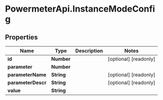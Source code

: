 # PowermeterApi.InstanceModeConfig

## Properties

Name | Type | Description | Notes
------------ | ------------- | ------------- | -------------
**id** | **Number** |  | [optional] [readonly] 
**parameter** | **Number** |  | 
**parameterName** | **String** |  | [optional] [readonly] 
**parameterDescr** | **String** |  | [optional] [readonly] 
**value** | **String** |  | 


